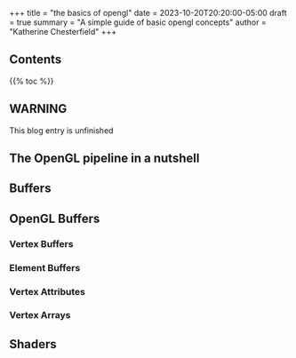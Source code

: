 +++
title = "the basics of opengl"
date = 2023-10-20T20:20:00-05:00
draft = true
summary = "A simple guide of basic opengl concepts"
author = "Katherine Chesterfield"
+++
## Contents

{{% toc %}}

## WARNING
This blog entry is unfinished
## The OpenGL pipeline in a nutshell
## Buffers
## OpenGL Buffers
### Vertex Buffers
### Element Buffers
### Vertex Attributes
### Vertex Arrays
## Shaders
